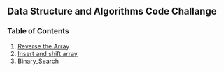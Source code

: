 ## Data Structure and Algorithms Code Challange

### Table of Contents
1. [Reverse the Array](code401challenges/README.md)
2. [Insert and shift array](code401challenges/README.md)
3. [Binary_Search](code401challenges/README.md)
    

